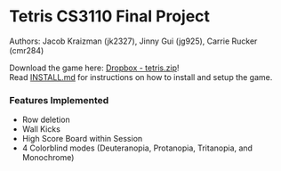 # Tetris CS3110 Final Project

Authors: Jacob Kraizman (jk2327), Jinny Gui (jg925), Carrie Rucker (cmr284)

Download the game here: [Dropbox - tetris.zip](https://www.dropbox.com/s/kebvo31ot26jy7r/tetris.zip?dl=0)! </br>
Read [INSTALL.md](https://github.com/jg925/ocaml-tetris/blob/master/INSTALL.md) for instructions on how to install and setup the game.

### Features Implemented
- Row deletion
- Wall Kicks
- High Score Board within Session
- 4 Colorblind modes (Deuteranopia, Protanopia, Tritanopia, and Monochrome)

